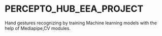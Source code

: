 # PERCEPTO_HUB_EEA_PROJECT
Hand gestures recognizing by training Machine learning models with the help of Mediapipe,CV modules.

